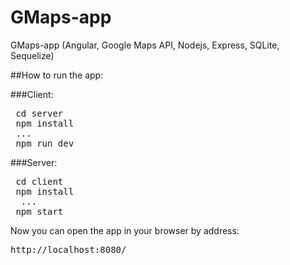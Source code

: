 # GMaps-app
GMaps-app (Angular, Google Maps API, Nodejs, Express, SQLite, Sequelize)

##How to run the app:

###Client:

<pre>
 cd server
 npm install
 ...
 npm run dev 
</pre> 

###Server:
<pre>
 cd client
 npm install
  ...
 npm start
</pre> 

Now you can open the app in your browser by address:
<pre>
http://localhost:8080/
</pre> 

